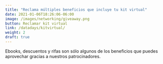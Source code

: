 ```yaml
---
title: "Reclama múltiples beneficios que incluye tu kit virtual"
date: 2021-01-06T18:26:06-06:00
image: /images/networking/giveaway.png
button: Reclamar kit virtual
link: /datadays/kitvirtual/
weight: 2
draft: true
---
```


Ebooks, descuentos y rifas son sólo algunos de los beneficios que puedes aprovechar gracias a nuestros patrocinadores.